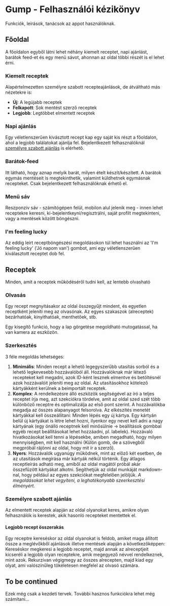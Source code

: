 # Gump - Felhasználói kézikönyv
Funkciók, leírások, tanácsok az appot használóknak.

## Főoldal
A főoldalon egyből látni lehet néhány kiemelt receptet, napi ajánlást, barátok feed-et és egy menü sávot, ahonnan az oldal többi részét is el lehet érni.

### Kiemelt receptek
Alapértelmezetten személyre szabott recepteajánlások, de átváltható más nézetekre is:
- **Új**: A legújabb receptek
- **Felkapott**: Sok mentést szerző receptek
- **Legjobb**: Legtöbbet elmentett receptek

### Napi ajánlás
Egy véletlenszerűen kivásztott recept kap egy saját kis részt a főoldalon, ahol a legjobb találatokat ajánlja fel. Bejelentkezett felhasználóknál [személyre szabott ajánlás](#személyre-szabott-ajánlás) is elérhető.

### Barátok-feed
Itt látható, hogy aznap melyik barát, milyen ételt készít/készített. A barátok egymás mentéseit is megtekinthetik, valamint küldhetnek egymásnak recepteket. Csak bejelentkezett felhasználóknak érhető el.

### Menü sáv
Reszponzív sáv - számítógépen felül, mobilon alul jelenik meg - innen lehet receptekre keresni, ki-bejelentkeyni/regisztrálni, saját profilt megtekinteni, vagy a mentések között böngészni.

### I'm feeling lucky
Az eddig leírt receptböngészési megoldásokon túl lehet használni az 'I'm feeling lucky' ('Jó napom van') gombot, ami egy véletlenszerűen kiválasztott receptet dob fel.

## Receptek
Minden, amit a receptek működéséről tudni kell, az lentebb olvasható

### Olvasás
Egy recept megnyitásakor az oldal összegyűjt mindent, és egyetlen receptként jeleníti meg az olvasónak. Az egyes szakaszok (alreceptek) bezárhatóak, kinyithatóak, menthetőek, stb.

Egy kisegítő funkció, hogy a lap görgetése megoldható mutogatással, ha van kamera az eszközön.

### Szerkesztés
3 féle megoldás lehetséges:
1. **Minimális**: Minden recept a lehető legegyszerűbb utasítás sorból és a lehető legkevesebb hozzávalóból áll. Hozzávalóknak már létező recepteket kell megadni, azok ID-ként lesznek elmentve és betöltésnél azok hozzávalóit jeleníti meg az oldal. Az utasításokhoz kötelező kártyákként kerülnek a beimportált receptek.
2. **Komplex**: A rendelkezésre álló eszközök segítségével az író a teljes receptet írja meg, azt szekciókra tördelve, amit az oldal szed szét több különböző receptre és optimalizálja az első pont szerint. A hozzávalókba megadja az összes alapanyagot felsorolva. Az elkészítés menetét kártyákkal kell összeállítani: Minden lépés egy új kártya. Egy kártyán belül új kártyákat is létre lehet hozni, ilyenkor egy nevet kell adni a nagy kártyának (egy önálló receptnek kell minősülnie → beállítások gombbal egyéb recept beállításokat lehet hozzáadni, pl. labelek). Hozzávaló hivatkozásokat kell tenni a lépésekbe, amiben megadható, hogy milyen mennyiségben, mit kell használni (Külön gomb, de a szövegből megpróbál rájönni az oldal, hogy mit ír a szerző).
3. **Nyers**: Hozzávalók ugyanúgy működnek, mint az előző két esetben, de az utasítások megírása már kártyák nélkül történik. Egy átlagos receptleírás adható meg, amiből az oldal magától próbál akár összefűzött kártyákat alkotni. Segíthetjük az oldal munkáját markdown-nal, hogy például az egyes szekciókat megfelelően jelöljük.
*A megoldásokat lehet vegyíteni, a leghatékonyabb szeerkesztési élményért.*

### Személyre szabott ajánlás
Az elmentett receptek alapján az oldal olyanokat keres, amikre olyan felhasználók is kerestek, akik hasonló recepteket mentettek el.

#### Legjobb recept összerakás
Egy receptre kereséskor az oldal olyanokat is feldob, amiket maga állított össze a meglévőkből ajánlások illetve mentések alapján a következőképpen: Kereséskor megkeresi a legjobb receptet, majd annak az alreceptjeit kicseréli a legjobb olyan receptekre, amik megegyező névvel rendelkeznek, mint azok. Rekurzívan végigmegy az összes alrecepten, majd kiad egy olyat, ami valószínűleg tökéletesen megfelel az olvasó számára.

## To be continued
Ezek még csak a kezdeti tervek. További hasznos funkciókra lehet még számítani...
